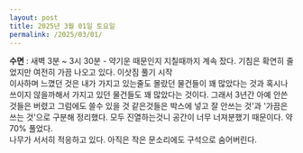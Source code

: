 ```yaml
---
layout: post
title: 2025년 3월 01일 토요일
permalink: /2025/03/01/
---
```

**수면** :  새벽 3분 ~ 3시 30분 - 약기운 때문인지 지칠때까지 계속 잤다. 기침은 확연히 줄었지만 여전히 가끔 나오고 있다.
이삿짐 풀기 시작<br/>
이사하며 느꼈던 것은 내가 가지고 있는줄도 몰랐던 물건들이 꽤 많았다는 것과 혹시나 쓰이지 않을까해서 가지고 있던 물건들도 꽤 많았다는 것이다. 그래서 3년간 아예 안쓴것들은 버렸고 그럼에도 쓸수 있을 것 같은것들은 박스에 넣고  잘 안쓰는 것'과 '가끔은 쓰는 것'으로 구분해 정리했다. 모두 진열하는것니 공간이 너무 너져분했기 때문이다. 약 70% 풀었다.<br/>
나무가 서서히 적응하고 있다. 아직은 작은 문소리에도 구석으로 숨어버린다.
